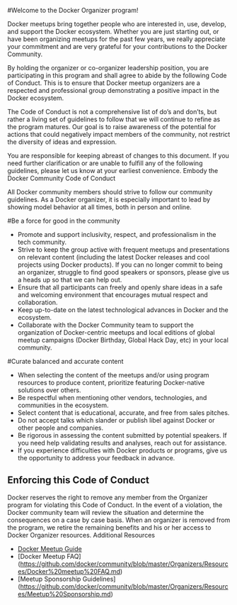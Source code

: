 #Welcome to the Docker Organizer program! 
 
Docker meetups bring together people who are interested in, use, develop, and support the Docker ecosystem. Whether you are just starting out, or have been organizing meetups for the past few years, we really appreciate your commitment and are very grateful for your contributions to the Docker Community. 
 
By holding the organizer or co-organizer leadership position, you are participating in this program and shall agree to abide by the following Code of Conduct. This is to ensure that Docker meetup organizers are a respected and professional group demonstrating a positive impact in the Docker ecosystem. 
 
The Code of Conduct is not a comprehensive list of do’s and don’ts, but rather a living set of guidelines to follow that we will continue to refine as the program matures. Our goal is to raise awareness of the potential for actions that could negatively impact members of the community, not restrict the diversity of ideas and expression.
 
You are responsible for keeping abreast of changes to this document. If you need further clarification or are unable to fulfill any of the following guidelines, please let us know at your earliest convenience. 
Embody the Docker Community Code of Conduct

All Docker community members should strive to follow our community guidelines. As a Docker organizer, it is especially important to lead by showing model behavior at all times, both in person and online.  

#Be a force for good in the community
	
- Promote and support inclusivity, respect, and professionalism in the tech community.  
- Strive to keep the group active with frequent meetups and presentations on relevant content (including the latest Docker releases and cool projects using Docker products). If you can no longer commit to being an organizer, struggle to find good speakers or sponsors, please give us a heads up so that we can help out. 
- Ensure that all participants can freely and openly share ideas in a safe and welcoming environment that encourages mutual respect and collaboration.
- Keep up-to-date on the latest technological advances in Docker and the ecosystem. 
- Collaborate with the Docker Community team to support the organization of Docker-centric meetups and local editions of global meetup campaigns (Docker Birthday, Global Hack Day, etc) in your local community. 

#Curate balanced and accurate content

- When selecting the content of the meetups and/or using program resources to produce content, prioritize featuring Docker-native solutions over others. 
- Be respectful when mentioning other vendors, technologies, and communities in the ecosystem.
- Select content that is educational, accurate, and free from sales pitches. 
- Do not accept talks which slander or publish libel against Docker or other people and companies.
- Be rigorous in assessing the content submitted by potential speakers. If you need help validating results and analyses, reach out for assistance. 
- If you experience difficulties with Docker products or programs, give us the opportunity to address your feedback in advance. 

## Enforcing this Code of Conduct
Docker reserves the right to remove any member from the Organizer program for violating this Code of Conduct. In the event of a violation, the Docker community team will review the situation and determine the consequences on a case by case basis. When an organizer is removed from the program, we retire the remaining benefits and his or her access to Docker Organizer resources.
Additional Resources

- [Docker Meetup Guide](https://github.com/docker/community/blob/master/Organizers/Resources/Docker%20Meetup%20Guide.md)
- [Docker Meetup FAQ] (https://github.com/docker/community/blob/master/Organizers/Resources/Docker%20meetup%20FAQ.md)
- [Meetup Sponsorship Guidelines] (https://github.com/docker/community/blob/master/Organizers/Resources/Meetup%20Sponsorship.md)
